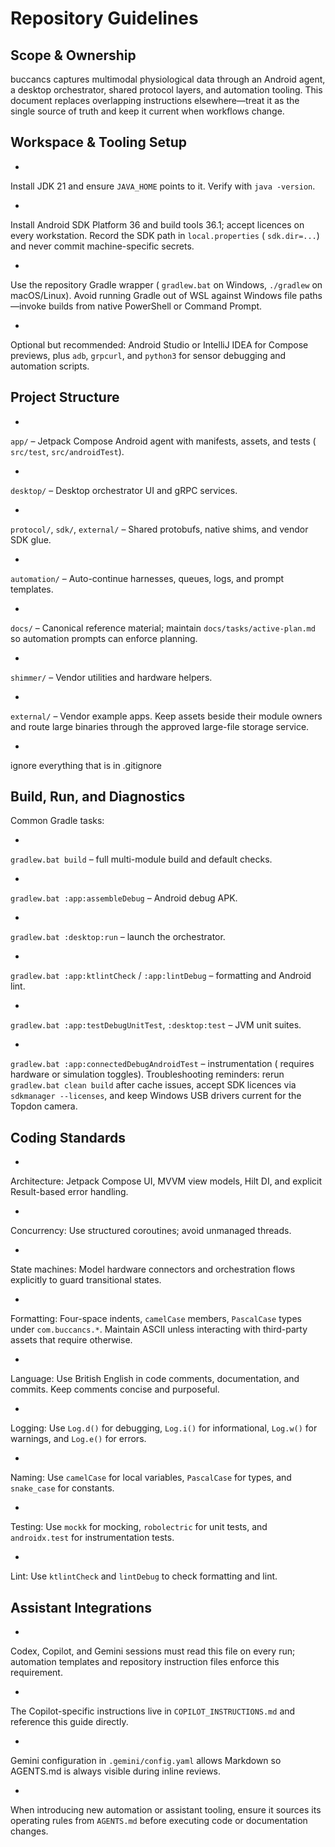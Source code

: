 # Repository Guidelines

## Scope & Ownership

buccancs
captures
multimodal
physiological
data
through
an
Android
agent,
a
desktop
orchestrator,
shared
protocol
layers,
and
automation
tooling.
This
document
replaces
overlapping
instructions
elsewhere—treat
it
as
the
single
source
of
truth
and
keep
it
current
when
workflows
change.

## Workspace & Tooling Setup

-

Install
JDK
21
and
ensure
`JAVA_HOME`
points
to
it.
Verify
with
`java -version`.

-

Install
Android
SDK
Platform
36
and
build
tools
36.1;
accept
licences
on
every
workstation.
Record
the
SDK
path
in
`local.properties` (
`sdk.dir=...`)
and
never
commit
machine-specific
secrets.

-

Use
the
repository
Gradle
wrapper (
`gradlew.bat`
on
Windows,
`./gradlew`
on
macOS/Linux).
Avoid
running
Gradle
out
of
WSL
against
Windows
file
paths—invoke
builds
from
native
PowerShell
or
Command
Prompt.

-

Optional
but
recommended:
Android
Studio
or
IntelliJ
IDEA
for
Compose
previews,
plus
`adb`,
`grpcurl`,
and
`python3`
for
sensor
debugging
and
automation
scripts.

## Project Structure

-

`app/` –
Jetpack
Compose
Android
agent
with
manifests,
assets,
and
tests (
`src/test`,
`src/androidTest`).

-

`desktop/` –
Desktop
orchestrator
UI
and
gRPC
services.

-

`protocol/`,
`sdk/`,
`external/` –
Shared
protobufs,
native
shims,
and
vendor
SDK
glue.

-

`automation/` –
Auto-continue
harnesses,
queues,
logs,
and
prompt
templates.

-

`docs/` –
Canonical
reference
material;
maintain
`docs/tasks/active-plan.md`
so
automation
prompts
can
enforce
planning.

-

`shimmer/` –
Vendor
utilities
and
hardware
helpers.

-

`external/` –
Vendor
example
apps.
Keep
assets
beside
their
module
owners
and
route
large
binaries
through
the
approved
large-file
storage
service.

-

ignore
everything
that
is
in
.gitignore

## Build, Run, and Diagnostics

Common
Gradle
tasks:

-

`gradlew.bat build` –
full
multi-module
build
and
default
checks.

-

`gradlew.bat :app:assembleDebug` –
Android
debug
APK.

-

`gradlew.bat :desktop:run` –
launch
the
orchestrator.

-

`gradlew.bat :app:ktlintCheck` /
`:app:lintDebug` –
formatting
and
Android
lint.

-

`gradlew.bat :app:testDebugUnitTest`,
`:desktop:test` –
JVM
unit
suites.

-

`gradlew.bat :app:connectedDebugAndroidTest` –
instrumentation (
requires
hardware
or
simulation
toggles).
Troubleshooting
reminders:
rerun
`gradlew.bat clean build`
after
cache
issues,
accept
SDK
licences
via
`sdkmanager --licenses`,
and
keep
Windows
USB
drivers
current
for
the
Topdon
camera.

## Coding Standards

-

Architecture:
Jetpack
Compose
UI,
MVVM
view
models,
Hilt
DI,
and
explicit
Result-based
error
handling.

-

Concurrency:
Use
structured
coroutines;
avoid
unmanaged
threads.

-

State
machines:
Model
hardware
connectors
and
orchestration
flows
explicitly
to
guard
transitional
states.

-

Formatting:
Four-space
indents,
`camelCase`
members,
`PascalCase`
types
under
`com.buccancs.*`.
Maintain
ASCII
unless
interacting
with
third-party
assets
that
require
otherwise.

-

Language:
Use
British
English
in
code
comments,
documentation,
and
commits.
Keep
comments
concise
and
purposeful.

-

Logging:
Use
`Log.d()`
for
debugging,
`Log.i()`
for
informational,
`Log.w()`
for
warnings,
and
`Log.e()`
for
errors.

-

Naming:
Use
`camelCase`
for
local
variables,
`PascalCase`
for
types,
and
`snake_case`
for
constants.

-

Testing:
Use
`mockk`
for
mocking,
`robolectric`
for
unit
tests,
and
`androidx.test`
for
instrumentation
tests.

-

Lint:
Use
`ktlintCheck`
and
`lintDebug`
to
check
formatting
and
lint.

## Assistant Integrations

-

Codex,
Copilot,
and
Gemini
sessions
must
read
this
file
on
every
run;
automation
templates
and
repository
instruction
files
enforce
this
requirement.

-

The
Copilot-specific
instructions
live
in
`COPILOT_INSTRUCTIONS.md`
and
reference
this
guide
directly.

-

Gemini
configuration
in
`.gemini/config.yaml`
allows
Markdown
so
AGENTS.md
is
always
visible
during
inline
reviews.

-

When
introducing
new
automation
or
assistant
tooling,
ensure
it
sources
its
operating
rules
from
`AGENTS.md`
before
executing
code
or
documentation
changes.
